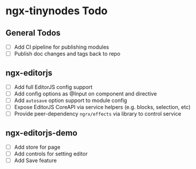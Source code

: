 # ngx-tinynodes Todo

## General Todos

- [ ] Add CI pipeline for publishing modules
- [ ] Publish doc changes and tags back to repo

## ngx-editorjs

- [ ] Add full EditorJS config support
- [ ] Add config options as @Input on component and directive
- [ ] Add `autosave` option support to module config
- [ ] Expose EditorJS CoreAPI via service helpers (e.g. blocks, selection, etc)
- [ ] Provide peer-dependency `ngrx/effects` via library to control service

## ngx-editorjs-demo

- [ ] Add store for page
- [ ] Add controls for setting editor
- [ ] Add Save feature
